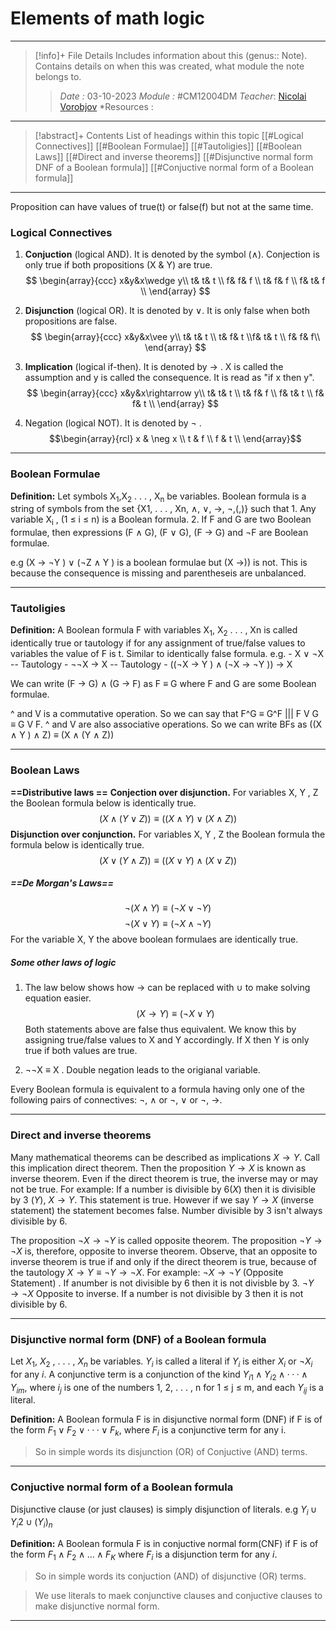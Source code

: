 # Elements of math logic
---
> [!info]+ File Details
> Includes information about this (genus:: Note). Contains details on when this was created, what module the note belongs to.
> > *Date :*  03-10-2023 
> > *Module :* #CM12004DM
> > *Teacher*:  [Nicolai Vorobjov](https://moodle.bath.ac.uk/user/profile.php?id=2806)
> > *Resources :

---
> [!abstract]+ Contents
> List of headings within this topic
> [[#Logical Connectives]]
> [[#Boolean Formulae]]
> [[#Tautoligies]]
> [[#Boolean Laws]]
> [[#Direct and inverse theorems]]
> [[#Disjunctive normal form DNF of a Boolean formula]]
> [[#Conjuctive normal form of a Boolean formula]]
--- 

Proposition can have values of true(t) or false(f) but not at the same time. 

### Logical Connectives
1. **Conjuction** (logical AND). It is denoted by the symbol $(\wedge)$. Conjection is only true if both propositions (X & Y) are true.
$$ 
\begin{array}{ccc}
x&y&x\wedge y\\ 
t& t& t \\  
f& f& f \\
t& f& f \\
f& t& f \\
\end{array} 
$$
2. **Disjunction** (logical OR). It is denoted by $\vee$. It is only false when both propositions are false. 
$$ \begin{array}{ccc} x&y&x\vee y\\ t& t& t \\  t& f& t \\f& t& t \\ f& f& f\\ \end{array} $$

3. **Implication** (logical if-then). It is denoted by $\rightarrow$ .  X is called the assumption and y is called the consequence. It is read as "if x then y". 
$$ \begin{array}{ccc} x&y&x\rightarrow y\\ t& t& t \\ t& f& f \\ f& t& t \\ f& f& t \\ \end{array} $$

4. Negation (logical NOT). It is denoted by $\neg$ . 
$$\begin{array}{rcl} x & \neg x \\ t & f \\ f & t \\ \end{array}$$
--- 
### Boolean Formulae
**Definition:** 
Let symbols X<sub>1</sub>,X<sub>2</sub> . . . , X<sub>n</sub> be variables. Boolean formula is a string of symbols from the set {X1, . . . , Xn, ∧, ∨, →, ¬,(,)} such that
	1. Any variable X<sub>i</sub> , (1 ≤ i ≤ n) is a Boolean formula. 
	2. If F and G are two Boolean formulae, then expressions (F ∧ G), (F ∨ G), (F → G) and ¬F are Boolean formulae.

e.g (X → ¬Y ) ∨ (¬Z ∧ Y ) is a boolean formulae but (X →)) is not. This is because the consequence is missing and parentheseis are unbalanced. 

---
### Tautoligies
**Definition:**
A Boolean formula F with variables X<sub>1</sub>, X<sub>2</sub> . . . , Xn is called identically true or tautology if for any assignment of true/false values to variables the value of F is t. Similar to identically false formula. 
e.g. 
	- X ∨ ¬X -- Tautology
	- ¬¬X → X -- Tautology
	- ((¬X → Y ) ∧ (¬X → ¬Y )) → X

We can write (F → G) ∧ (G → F) as F ≡ G where F and G are some Boolean formulae. 

^ and V is a commutative operation. So we can say that F^G ≡ G^F ||| F V G ≡ G V F. 
^ and V are also associative operations. So we can write BFs as ((X ∧ Y ) ∧ Z) ≡ (X ∧ (Y ∧ Z))


---
### Boolean Laws
**==Distributive laws ==**
	**Conjection over disjunction.** For variables X, Y , Z the Boolean formula below is identically true.  $$ (X ∧ (Y ∨ Z)) ≡ ((X ∧ Y ) ∨ (X ∧ Z)) $$
	**Disjunction over conjunction.** For variables X, Y , Z the Boolean formula the formula below is identically true. $$ (X ∨ (Y ∧ Z)) ≡ ((X ∨ Y ) ∧ (X ∨ Z))$$


##### ==De Morgan's Laws==
$$ ¬(X ∧ Y ) ≡ (¬X ∨ ¬Y ) $$ $$ ¬(X ∨ Y ) ≡ (¬X ∧ ¬Y ) $$
For the variable X, Y the above boolean formulaes are identically true. 


##### Some other laws of logic
1. The law below shows how $\rightarrow$ can be replaced with $\cup$ to make solving equation easier. $$ (X → Y ) ≡ (¬X ∨ Y ) $$
Both statements above are false thus equivalent. We know this by assigning true/false values to X and Y accordingly. If X then Y  is only true if both values are true. 

2. ¬¬X ≡ X . Double negation leads to the origianal variable. 

Every Boolean formula is equivalent to a formula having only one of the following pairs of connectives:  ¬, ∧ or  ¬, ∨ or ¬, →.


---
### Direct and inverse theorems
Many mathematical theorems can be described as implications $X → Y$. Call this implication direct theorem. Then the proposition $Y → X$ is known as inverse theorem. Even if the direct theorem is true, the inverse may or may not be true. 
For example: 
	If a number is divisible by 6$(X)$ then it is divisible by 3 $(Y)$, $X\rightarrow Y$. This statement is true. 
	However if we say $Y\rightarrow X$ (inverse statement) the statement becomes false. Number divisible by 3 isn't always divisible by 6. 


The proposition $¬X → ¬Y$ is called opposite theorem. The proposition $¬Y → ¬X$ is, therefore, opposite to inverse theorem. Observe, that an opposite to inverse theorem is true if and only if the direct theorem is true, because of the tautology $X \rightarrow Y \equiv \neg Y \rightarrow \neg X$.
For example: 
	$\neg X \rightarrow \neg Y$ (Opposite Statement) . If anumber is not divisible by 6 then it is not divisble by 3. 
	$\neg Y \rightarrow \neg X$ Opposite to inverse. If a number is not divisible by 3 then it is not divisible by 6. 

---
### Disjunctive normal form (DNF) of a Boolean formula

Let $X_1$, $X_2$ , . . . , $X_n$ be variables. $Y_i$ is called a literal if $Y_i$ is either $X_i$ or $\neg X_i$ for any $i$. 
A conjunctive term is a conjunction of the kind $Y_{i1} ∧ Y_{i2} ∧ · · · ∧ Y_{im}$, where $i_j$ is one of the numbers 1, 2, . . . , n for 1 ≤ j ≤ m, and each $Y_{ij}$ is a literal. 

**Definition:** A Boolean formula F is in disjunctive normal form (DNF) if F is of the form $F_1 ∨ F_2 ∨ · · · ∨ F_k$, where $F_i$ is a conjunctive term for any i.
> So in simple words its disjunction (OR) of Conjuctive (AND) terms. 

---
### Conjuctive normal form of a Boolean formula

Disjunctive clause (or just clauses) is simply disjunction of literals. e.g $Y_i \cup Y_i2 \cup (Y_i)_n$  

**Definition:** A Boolean formula F is in conjuctive normal form(CNF) if F is of the form $F_1 \wedge F_2 \wedge ... \wedge F_K$ where $F_i$ is a disjunction term for any $i$.  
> So in simple words its conjuction (AND) of disjunctive (OR) terms. 


> We use literals to maek conjunctive clauses and conjuctive clauses to make disjunctive normal form. 

---
